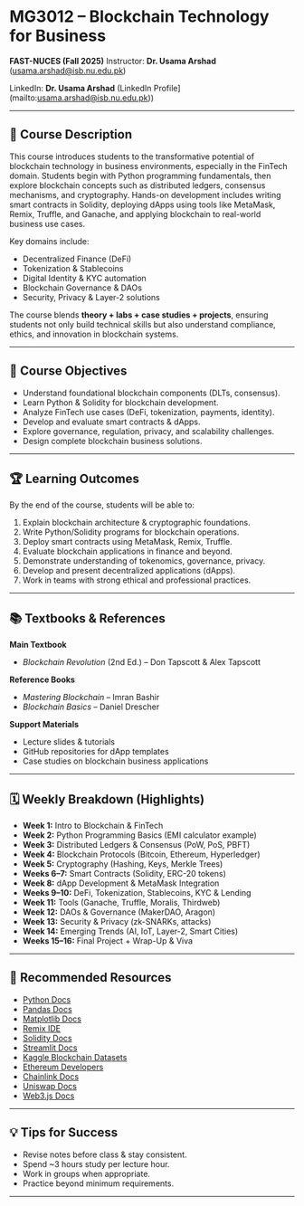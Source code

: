 # MG3012 – Blockchain Technology for Business

**FAST-NUCES (Fall 2025)**
Instructor: **Dr. Usama Arshad** ([usama.arshad@isb.nu.edu.pk](mailto:usama.arshad@isb.nu.edu.pk))

LinkedIn: **Dr. Usama Arshad** (LinkedIn Profile](mailto:usama.arshad@isb.nu.edu.pk))

---

## 📌 Course Description

This course introduces students to the transformative potential of blockchain technology in business environments, especially in the FinTech domain. Students begin with Python programming fundamentals, then explore blockchain concepts such as distributed ledgers, consensus mechanisms, and cryptography. Hands-on development includes writing smart contracts in Solidity, deploying dApps using tools like MetaMask, Remix, Truffle, and Ganache, and applying blockchain to real-world business use cases.

Key domains include:

* Decentralized Finance (DeFi)
* Tokenization & Stablecoins
* Digital Identity & KYC automation
* Blockchain Governance & DAOs
* Security, Privacy & Layer-2 solutions

The course blends **theory + labs + case studies + projects**, ensuring students not only build technical skills but also understand compliance, ethics, and innovation in blockchain systems.

---

## 🎯 Course Objectives

* Understand foundational blockchain components (DLTs, consensus).
* Learn Python & Solidity for blockchain development.
* Analyze FinTech use cases (DeFi, tokenization, payments, identity).
* Develop and evaluate smart contracts & dApps.
* Explore governance, regulation, privacy, and scalability challenges.
* Design complete blockchain business solutions.

---

## 🏆 Learning Outcomes

By the end of the course, students will be able to:

1. Explain blockchain architecture & cryptographic foundations.
2. Write Python/Solidity programs for blockchain operations.
3. Deploy smart contracts using MetaMask, Remix, Truffle.
4. Evaluate blockchain applications in finance and beyond.
5. Demonstrate understanding of tokenomics, governance, privacy.
6. Develop and present decentralized applications (dApps).
7. Work in teams with strong ethical and professional practices.

---

## 📚 Textbooks & References

**Main Textbook**

* *Blockchain Revolution* (2nd Ed.) – Don Tapscott & Alex Tapscott

**Reference Books**

* *Mastering Blockchain* – Imran Bashir
* *Blockchain Basics* – Daniel Drescher

**Support Materials**

* Lecture slides & tutorials
* GitHub repositories for dApp templates
* Case studies on blockchain business applications

---

## 🗓️ Weekly Breakdown (Highlights)

* **Week 1:** Intro to Blockchain & FinTech
* **Week 2:** Python Programming Basics (EMI calculator example)
* **Week 3:** Distributed Ledgers & Consensus (PoW, PoS, PBFT)
* **Week 4:** Blockchain Protocols (Bitcoin, Ethereum, Hyperledger)
* **Week 5:** Cryptography (Hashing, Keys, Merkle Trees)
* **Weeks 6–7:** Smart Contracts (Solidity, ERC-20 tokens)
* **Week 8:** dApp Development & MetaMask Integration
* **Weeks 9–10:** DeFi, Tokenization, Stablecoins, KYC & Lending
* **Week 11:** Tools (Ganache, Truffle, Moralis, Thirdweb)
* **Week 12:** DAOs & Governance (MakerDAO, Aragon)
* **Week 13:** Security & Privacy (zk-SNARKs, attacks)
* **Week 14:** Emerging Trends (AI, IoT, Layer-2, Smart Cities)
* **Weeks 15–16:** Final Project + Wrap-Up & Viva

---

## 🔗 Recommended Resources

* [Python Docs](https://www.python.org/doc/)
* [Pandas Docs](https://pandas.pydata.org/docs/)
* [Matplotlib Docs](https://matplotlib.org/stable/contents.html)
* [Remix IDE](https://remix.ethereum.org/)
* [Solidity Docs](https://docs.soliditylang.org/)
* [Streamlit Docs](https://docs.streamlit.io/)
* [Kaggle Blockchain Datasets](https://www.kaggle.com/datasets)
* [Ethereum Developers](https://ethereum.org/en/developers/)
* [Chainlink Docs](https://docs.chain.link/)
* [Uniswap Docs](https://docs.uniswap.org/)
* [Web3.js Docs](https://web3js.readthedocs.io/)&#x20;


---

## 💡 Tips for Success

* Revise notes before class & stay consistent.
* Spend \~3 hours study per lecture hour.
* Work in groups when appropriate.
* Practice beyond minimum requirements.

---
